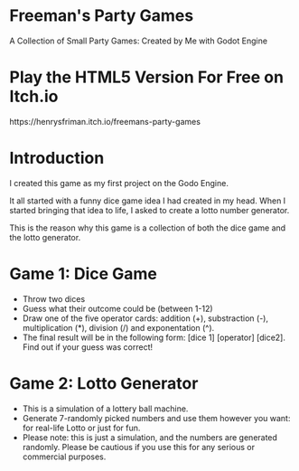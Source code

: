 # Freeman's Party Games
A Collection of Small Party Games: Created by Me with Godot Engine

<h1>Play the HTML5 Version For Free on Itch.io</h1>
<p>https://henrysfriman.itch.io/freemans-party-games</p>

<h1>Introduction</h1>
<p>I created this game as my first project on the Godo Engine.</p>
<p>It all started with a funny dice game idea I had created in my head. When I started bringing that idea to life, I asked to create a lotto number generator.</p>
<p>This is the reason why this game is a collection of both the dice game and the lotto generator.</p>


<h1>Game 1: Dice Game</h1>
<ul>
  <li>Throw two dices</li>
  <li>Guess what their outcome could be (between 1-12)</li>
  <li>Draw one of the five operator cards: addition (+), substraction (-), multiplication (*), division (/) and exponentation (^).</li>
  <li>The final result will be in the following  form: [dice 1] [operator] [dice2]. Find out if your guess was correct!</li>
</ul>

<h1>Game 2: Lotto Generator</h1>
<ul>
  <li>This is a simulation of a lottery ball machine.</li>
  <li>Generate 7-randomly picked numbers and use them however you want: for real-life Lotto or just for fun.</li>
  <li>Please note: this is just a simulation, and the numbers are generated randomly. Please be cautious if you use this for any serious or commercial purposes.</li>
</ul>                                                                                                                                
